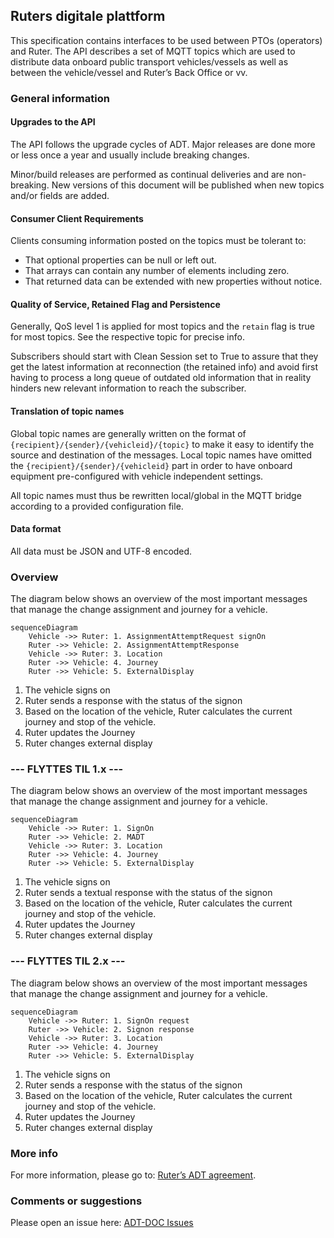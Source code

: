 ## Ruters digitale plattform
This specification contains interfaces to be used between PTOs (operators) and Ruter.
The API describes a set of MQTT topics which are used to distribute data onboard public transport vehicles/vessels as
well as between the vehicle/vessel and Ruter’s Back Office or vv.

### General information
#### Upgrades to the API
The API follows the upgrade cycles of ADT. Major releases are done more or less once a year and usually include breaking changes.

Minor/build releases are performed as continual deliveries and are non-breaking. New versions of this document will be published when new topics and/or fields are added.

#### Consumer Client Requirements
Clients consuming information posted on the topics must be tolerant to:
- That optional properties can be null or left out.
- That arrays can contain any number of elements including zero.
- That returned data can be extended with new properties without notice.

#### Quality of Service, Retained Flag and Persistence
Generally, QoS level 1 is applied for most topics and the `retain` flag is true for most topics. See the respective topic for precise info.

Subscribers should start with Clean Session set to True to assure that they get the latest information at reconnection (the retained info) and avoid first having to process a long queue of outdated old information that in reality hinders new relevant information to reach the subscriber.

#### Translation of topic names
Global topic names are generally written on the format of `{recipient}/{sender}/{vehicleid}/{topic}` to make it easy to identify the source and destination of the messages.
Local topic names have omitted the `{recipient}/{sender}/{vehicleid}` part in order to have onboard equipment pre-configured with vehicle independent settings.

All topic names must thus be rewritten local/global in the MQTT bridge according to a provided configuration file.

#### Data format
All data must be JSON and UTF-8 encoded.

### Overview

The diagram below shows an overview of the most important messages that manage the change assignment and journey for a vehicle.

```mermaid
sequenceDiagram
    Vehicle ->> Ruter: 1. AssignmentAttemptRequest signOn
    Ruter ->> Vehicle: 2. AssignmentAttemptResponse
    Vehicle ->> Ruter: 3. Location
    Ruter ->> Vehicle: 4. Journey
    Ruter ->> Vehicle: 5. ExternalDisplay
```

1. The vehicle signs on
2. Ruter sends a response with the status of the signon
3. Based on the location of the vehicle, Ruter calculates the current journey and stop of the vehicle.
4. Ruter updates the Journey 
5. Ruter changes external display

### --- FLYTTES TIL 1.x ---

The diagram below shows an overview of the most important messages that manage the change assignment and journey for a vehicle.

```mermaid
sequenceDiagram
    Vehicle ->> Ruter: 1. SignOn
    Ruter ->> Vehicle: 2. MADT
    Vehicle ->> Ruter: 3. Location
    Ruter ->> Vehicle: 4. Journey
    Ruter ->> Vehicle: 5. ExternalDisplay
```

1. The vehicle signs on
2. Ruter sends a textual response with the status of the signon
3. Based on the location of the vehicle, Ruter calculates the current journey and stop of the vehicle.
4. Ruter updates the Journey
5. Ruter changes external display

### --- FLYTTES TIL 2.x ---

The diagram below shows an overview of the most important messages that manage the change assignment and journey for a vehicle.

```mermaid
sequenceDiagram
    Vehicle ->> Ruter: 1. SignOn request
    Ruter ->> Vehicle: 2. Signon response
    Vehicle ->> Ruter: 3. Location
    Ruter ->> Vehicle: 4. Journey
    Ruter ->> Vehicle: 5. ExternalDisplay
```

1. The vehicle signs on
2. Ruter sends a response with the status of the signon
3. Based on the location of the vehicle, Ruter calculates the current journey and stop of the vehicle.
4. Ruter updates the Journey
5. Ruter changes external display

### More info
For more information, please go to: [Ruter’s ADT agreement](https://ruter.atlassian.net/wiki/spaces/DS/pages/231178249/Avtale+om+Digitale+Tjenester "https://ruter.atlassian.net/wiki/spaces/DS/pages/231178249/Avtale+om+Digitale+Tjenester").

### Comments or suggestions
Please open an issue here: [ADT-DOC Issues](https://github.com/RuterNo/adt-doc/issues) 
